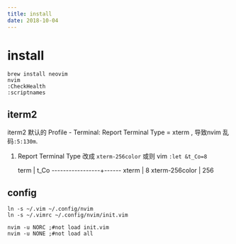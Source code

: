 ```yaml
---
title: install
date: 2018-10-04
---
```

# install
    brew install neovim
    nvim 
    :CheckHealth
    :scriptnames

## iterm2
iterm2 默认的 Profile - Terminal: Report Terminal Type = xterm , 导致nvim 乱码`:5:130m`. 
1. Report Terminal Type 改成 `xterm-256color` 或则 vim `:let &t_Co=8`

    term            | t_Co
    -----------------+------ 
    xterm           | 8
    xterm-256color  | 256

## config

    ln -s ~/.vim ~/.config/nvim
    ln -s ~/.vimrc ~/.config/nvim/init.vim

    nvim -u NORC ;#not load init.vim
    nvim -u NONE ;#not load all